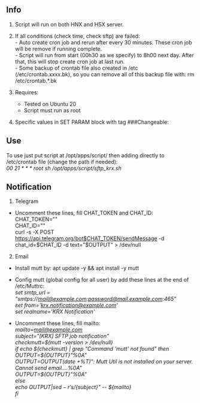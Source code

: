 ## Info
1. Script will run on both HNX and HSX server.
2. If all conditions (check time, check sftp) are failed:  
        - Auto create cron job and rerun after every 30 minutes. These cron job will be remove if running complete.  
        - Script will run from start (00h30 as we specify) to 8h00 next day. After that, this will stop create cron job at last run.  
        - Some backup of crontab file also created in /etc (/etc/crontab.xxxx.bk), so you can remove all of this backup file with: rm /etc/crontab.*.bk  

3. Requires:    
	- Tested on Ubuntu 20    
	- Script must run as root    
    
4. Specific values in SET PARAM block with tag ###Changeable:    
 
## Use    
To use just put script at /opt/apps/script/ then adding directly to /etc/crontab file (change the path if needed):    
 _00 21 * * * root sh /opt/apps/script/sftp_krx.sh_

## Notification

1. Telegram
- Uncomment these lines, fill CHAT_TOKEN and CHAT_ID:  
CHAT_TOKEN=""  
CHAT_ID=""  
curl -s -X POST https://api.telegram.org/bot$CHAT_TOKEN/sendMessage -d chat_id=$CHAT_ID -d text="$OUTPUT" > /dev/null  
  
2. Email  
- Install mutt by: apt update -y && apt install -y mutt  
- Config mutt (global config for all user) by add these lines at the end of /etc/Muttrc:  
_set smtp_url = "smtps://mail@example.com:password@mail.example.com:465"  
set from='krx.notification@example.com'  
set realname='KRX Notification'_
  
- Uncomment these lines, fill mailto:  
_mailto=mail@example.com  
subject="[KRX] SFTP job notification"  
checkmutt=$(mutt -version > /dev/null)  
if echo ${checkmutt} | grep "Command 'mutt' not found"  
then  
    OUTPUT=${OUTPUT}"%0A"  
    OUTPUT=${OUTPUT}$(date +%T)": Mutt Util is not installed on your server. Cannot send email....%0A"  
    OUTPUT=${OUTPUT}"%0A"  
else  
    echo ${OUTPUT} | sed -r 's/%0A/\n/g' | mutt -s "${subject}" -- ${mailto}  
fi_  
